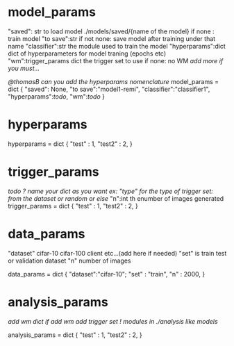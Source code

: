 # model_params

"saved": str to load model ./models/saved/{name of the model} if none : train model
"to save":str if not none: save model after training under that name
"classifier":str the module used to train the model
"hyperparams":dict dict of hyperparameters for model traning (epochs etc)
"wm":trigger_params dict the trigger set to use if none: no WM
_add more if you must..._

_@thomasB can you add the hyperparams nomenclature_
model_params = dict
{
    "saved": None,
    "to save":"model1-remi",
    "classifier":"classifier1",
    "hyperparams":*todo*,
    "wm":*todo*
}
# hyperparams

hyperparams = dict
{
    "test" : 1,
    "test2" : 2,
}
# trigger_params

_todo_
_? name your dict as you want ex: "type" for the type of trigger set: from the dataset or random or else_
"n":int th enumber of images generated
trigger_params = dict
{
    "test" : 1,
    "test2" : 2,
}

# data_params

"dataset" cifar-10 cifar-100 client etc...(add here if needed)
"set" is train test or validation dataset
"n" number of images

data_params = dict
{
    "dataset":"cifar-10";
    "set" : "train",
    "n" : 2000,
}



# analysis_params

*add wm dict if add wm*
*add trigger set*
*! modules in ./analysis like models*

analysis_params = dict
{
    "test" : 1,
    "test2" : 2,
}